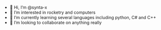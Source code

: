 - 👋 Hi, I’m @synta-x
- 👀 I’m interested in rocketry and computers
- 🌱 I’m currently learning several languages including python, C# and C++
- 💞️ I’m looking to collaborate on anything really

<!---
synta-x/synta-x is a ✨ special ✨ repository because its `README.md` (this file) appears on your GitHub profile.
You can click the Preview link to take a look at your changes.
--->
